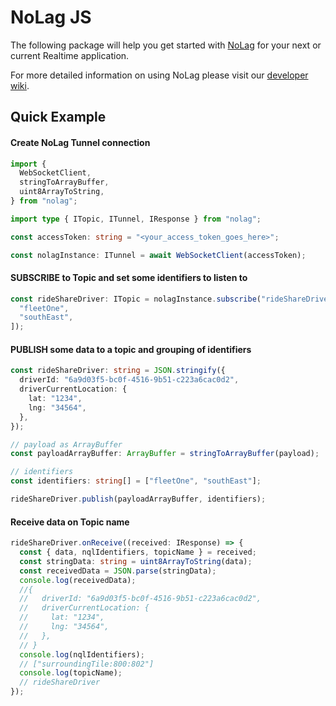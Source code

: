 # NoLag JS

The following package will help you get started with [NoLag](https://nolag.app) for your next or current Realtime application.

For more detailed information on using NoLag please visit our [developer wiki](https://developer.nolag.app/#introduction).

## Quick Example

#### Create NoLag Tunnel connection
```typescript
import {
  WebSocketClient,
  stringToArrayBuffer,
  uint8ArrayToString,
} from "nolag";

import type { ITopic, ITunnel, IResponse } from "nolag";

const accessToken: string = "<your_access_token_goes_here>";

const nolagInstance: ITunnel = await WebSocketClient(accessToken);
```

#### SUBSCRIBE to Topic and set some identifiers to listen to
```typescript
const rideShareDriver: ITopic = nolagInstance.subscribe("rideShareDriver", [
  "fleetOne",
  "southEast",
]);
```

#### PUBLISH some data to a topic and grouping of identifiers
```typescript
const rideShareDriver: string = JSON.stringify({
  driverId: "6a9d03f5-bc0f-4516-9b51-c223a6cac0d2",
  driverCurrentLocation: {
    lat: "1234",
    lng: "34564",
  },
});

// payload as ArrayBuffer
const payloadArrayBuffer: ArrayBuffer = stringToArrayBuffer(payload);

// identifiers
const identifiers: string[] = ["fleetOne", "southEast"];

rideShareDriver.publish(payloadArrayBuffer, identifiers);
```

#### Receive data on Topic name
```typescript
rideShareDriver.onReceive((received: IResponse) => {
  const { data, nqlIdentifiers, topicName } = received;
  const stringData: string = uint8ArrayToString(data);
  const receivedData = JSON.parse(stringData);
  console.log(receivedData);
  //{
  //   driverId: "6a9d03f5-bc0f-4516-9b51-c223a6cac0d2",
  //   driverCurrentLocation: {
  //     lat: "1234",
  //     lng: "34564",
  //   },
  // }
  console.log(nqlIdentifiers);
  // ["surroundingTile:800:802"]
  console.log(topicName);
  // rideShareDriver
});

```